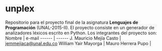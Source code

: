 # unplex
Repositorio para el proyecto final de la asignatura **Lenguajes de Programación** (UNAL-2015-II).
El proyecto consiste en un generador de analizadores léxicos escrito en Python.
Los integrantes del proyecto son:
Nombre | e-mail
------ | ------
J. Mauricio Mejía Casto | jemmejiaca@unal.edu.co
William Yair Mayorga    | 
Mauro Herrera Pupo      | 
